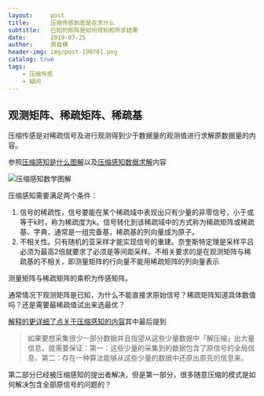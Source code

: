 ```yaml
---
layout:     post
title:      压缩传感到底是在求什么
subtitle:   已知的矩阵是如何得知和所求结果
date:       2019-07-25
author:     周自横
header-img: img/post-190701.png
catalog: true
tags:
    - 压缩传感
    - 疑问
---
```


## 观测矩阵、稀疏矩阵、稀疏基

压缩传感是对稀疏信号及进行观测得到少于数据量的观测值进行求解原数据量的内容。

参照[压缩感知是什么图解](https://zhuanlan.zhihu.com/p/22445302)以及[压缩感知数据求解](https://zhuanlan.zhihu.com/p/27062896)内容

![压缩感知数学图解](https://i.loli.net/2019/07/25/5d397cb81ea8595103.png)

压缩感知需要满足两个条件：

1. 信号的稀疏性，信号要能在某个稀疏域中表现出只有少量的非零信号，小于或等于k时，称为稀疏度为k。信号转化到该稀疏域中的方式称为稀疏矩阵或稀疏基、字典，通常是一组完备基，稀疏基的列向量成为原子。
2. 不相关性。只有随机的亚采样才能实现信号的重建。奈奎斯特定理是采样平吕必须为最高2倍就要求了必须是等间距采样。不相关要求的是在观测矩阵与稀疏基的不相关，即测量矩阵的行向量不能用稀疏矩阵的列向量表示

测量矩阵与稀疏矩阵的乘积为传感矩阵。

通常情况下观测矩阵是已知，为什么不能直接求原始信号？稀疏矩阵知道具体数值吗？还是需要最稀疏值试出来选最优？

[解释的更详细了点关于压缩感知的内容](https://blog.csdn.net/Reborn_Lee/article/details/80585851)其中最后提到

> 如果要想采集很少一部分数据并且指望从这些少量数据中「解压缩」出大量信息，就需要保证：第一：这些少量的采集到的数据包含了原信号的全局信息，第二：存在一种算法能够从这些少量的数据中还原出原先的信息来。

第二部分已经被压缩感知的提出者解决，但是第一部分，很多随意压缩的模式是如何解决包含全部原信号的问题的？